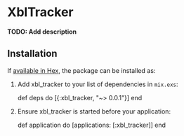 # XblTracker

**TODO: Add description**

## Installation

If [available in Hex](https://hex.pm/docs/publish), the package can be installed as:

  1. Add xbl_tracker to your list of dependencies in `mix.exs`:

        def deps do
          [{:xbl_tracker, "~> 0.0.1"}]
        end

  2. Ensure xbl_tracker is started before your application:

        def application do
          [applications: [:xbl_tracker]]
        end

